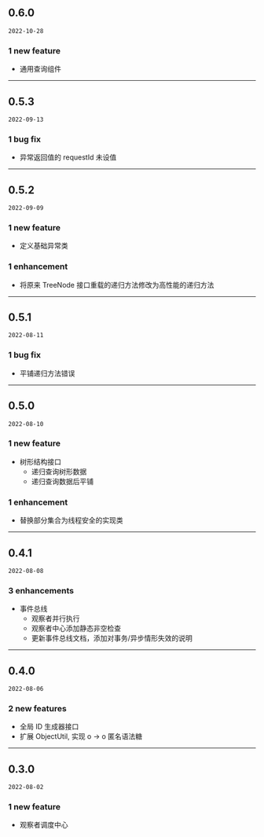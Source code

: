 ## 0.6.0

`2022-10-28`

### 1 new feature

- 通用查询组件

---

## 0.5.3

`2022-09-13`

### 1 bug fix

- 异常返回值的 requestId 未设值

---

## 0.5.2

`2022-09-09`

### 1 new feature

- 定义基础异常类

### 1 enhancement

- 将原来 TreeNode 接口重载的递归方法修改为高性能的递归方法

---

## 0.5.1

`2022-08-11`

### 1 bug fix

- 平铺递归方法错误

---

## 0.5.0

`2022-08-10`

### 1 new feature

- 树形结构接口
  - 递归查询树形数据
  - 递归查询数据后平铺

### 1 enhancement

- 替换部分集合为线程安全的实现类

---

## 0.4.1

`2022-08-08`

### 3 enhancements

- 事件总线
  - 观察者并行执行
  - 观察者中心添加静态非空检查
  - 更新事件总线文档，添加对事务/异步情形失效的说明

---

## 0.4.0

`2022-08-06`

### 2 new features

- 全局 ID 生成器接口
- 扩展 ObjectUtil, 实现 o -> o 匿名语法糖

---

## 0.3.0

`2022-08-02`

### 1 new feature

- 观察者调度中心
